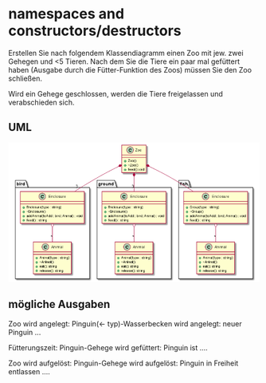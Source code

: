 
# namespaces and constructors/destructors

Erstellen Sie nach folgendem Klassendiagramm einen Zoo mit jew. zwei Gehegen und <5 Tieren.
Nach dem Sie die Tiere ein paar mal gefüttert haben (Ausgabe durch die Fütter-Funktion des Zoos) müssen Sie den Zoo schließen.

Wird ein Gehege geschlossen, werden die Tiere freigelassen und verabschieden sich.

## UML
![Class Diagram](zoo.png)

## mögliche Ausgaben
Zoo wird angelegt:
    Pinguin(<- typ)-Wasserbecken wird angelegt:
        neuer Pinguin
        ...

Fütterungszeit:
    Pinguin-Gehege wird gefüttert:
        Pinguin ist
        ....

Zoo wird aufgelöst:
    Pinguin-Gehege wird aufgelöst:
        Pinguin in Freiheit entlassen
        ....